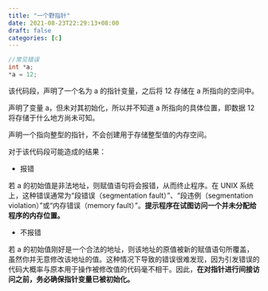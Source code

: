 ```yaml
---
title: "一个野指针"
date: 2021-08-23T22:29:13+08:00
draft: false
categories: [c]
---
```


```c
//常见错误
int *a;
*a = 12;
```

该代码段，声明了一个名为 a 的指针变量，之后将 12 存储在 a 所指向的空间中。

声明了变量 a，但未对其初始化，所以并不知道 a 所指向的具体位置，即数据 12 将存储于什么地方尚未可知。

声明一个指向整型的指针，不会创建用于存储整型值的内存空间。

对于该代码段可能造成的结果：

- 报错

若 a 的初始值是非法地址，则赋值语句将会报错，从而终止程序。在 UNIX 系统上，这种错误通常为“段错误（segmentation fault）”、“段违例（segmentation violation）”或“内存错误（memory fault）”。**提示程序在试图访问一个并未分配给程序的内存位置。**

- 不报错

若 a 的初始值刚好是一个合法的地址，则该地址的原值被新的赋值语句所覆盖，虽然你并无意修改该地址的值。这种情况下导致的错误很难发现，因为引发错误的代码大概率与原本用于操作被修改值的代码毫不相干。因此，**在对指针进行间接访问之前，务必确保指针变量已被初始化。**

<!--more-->

